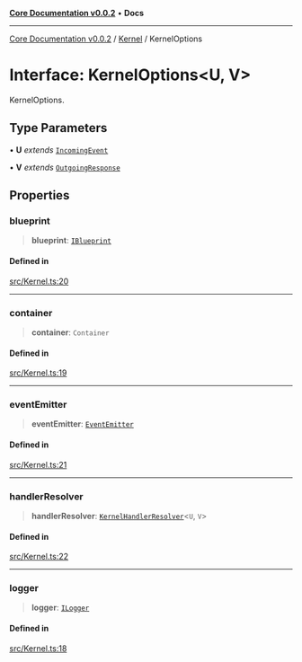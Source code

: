 [**Core Documentation v0.0.2**](../../README.md) • **Docs**

***

[Core Documentation v0.0.2](../../modules.md) / [Kernel](../README.md) / KernelOptions

# Interface: KernelOptions\<U, V\>

KernelOptions.

## Type Parameters

• **U** *extends* [`IncomingEvent`](../../events/IncomingEvent/classes/IncomingEvent.md)

• **V** *extends* [`OutgoingResponse`](../../events/OutgoingResponse/classes/OutgoingResponse.md)

## Properties

### blueprint

> **blueprint**: [`IBlueprint`](../../definitions/type-aliases/IBlueprint.md)

#### Defined in

[src/Kernel.ts:20](https://github.com/stonemjs/core/blob/dd7eaec566465ef84c36b87b824f8ea9ab76e8fa/src/Kernel.ts#L20)

***

### container

> **container**: `Container`

#### Defined in

[src/Kernel.ts:19](https://github.com/stonemjs/core/blob/dd7eaec566465ef84c36b87b824f8ea9ab76e8fa/src/Kernel.ts#L19)

***

### eventEmitter

> **eventEmitter**: [`EventEmitter`](../../events/EventEmitter/classes/EventEmitter.md)

#### Defined in

[src/Kernel.ts:21](https://github.com/stonemjs/core/blob/dd7eaec566465ef84c36b87b824f8ea9ab76e8fa/src/Kernel.ts#L21)

***

### handlerResolver

> **handlerResolver**: [`KernelHandlerResolver`](../../definitions/type-aliases/KernelHandlerResolver.md)\<`U`, `V`\>

#### Defined in

[src/Kernel.ts:22](https://github.com/stonemjs/core/blob/dd7eaec566465ef84c36b87b824f8ea9ab76e8fa/src/Kernel.ts#L22)

***

### logger

> **logger**: [`ILogger`](../../definitions/interfaces/ILogger.md)

#### Defined in

[src/Kernel.ts:18](https://github.com/stonemjs/core/blob/dd7eaec566465ef84c36b87b824f8ea9ab76e8fa/src/Kernel.ts#L18)
